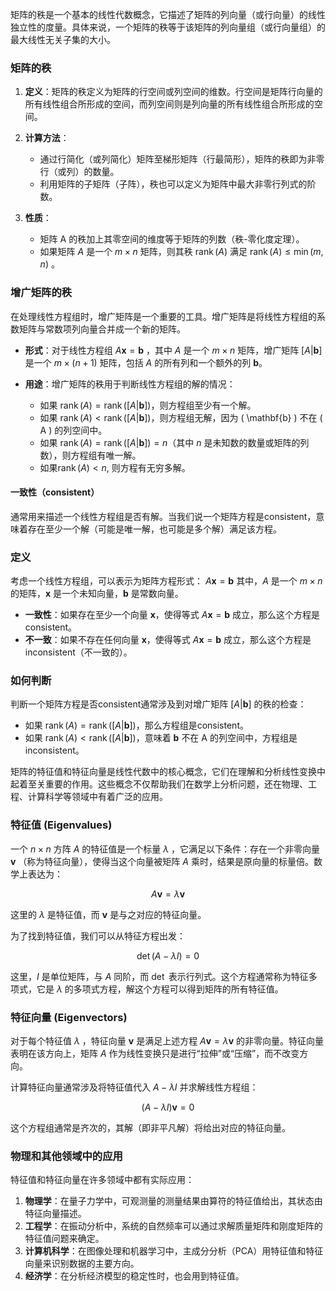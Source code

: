 矩阵的秩是一个基本的线性代数概念，它描述了矩阵的列向量（或行向量）的线性独立性的度量。具体来说，一个矩阵的秩等于该矩阵的列向量组（或行向量组）的最大线性无关子集的大小。

### 矩阵的秩

1. **定义**：矩阵的秩定义为矩阵的行空间或列空间的维数。行空间是矩阵行向量的所有线性组合所形成的空间，而列空间则是列向量的所有线性组合所形成的空间。

2. **计算方法**：
   - 通过行简化（或列简化）矩阵至梯形矩阵（行最简形），矩阵的秩即为非零行（或列）的数量。
   - 利用矩阵的子矩阵（子阵），秩也可以定义为矩阵中最大非零行列式的阶数。

3. **性质**：
   - 矩阵 A 的秩加上其零空间的维度等于矩阵的列数（秩-零化度定理）。
   - 如果矩阵 $A$ 是一个 $m \times n$ 矩阵，则其秩 $\operatorname{rank}(A)$ 满足 $\operatorname{rank}(A) \leq \min(m, n)$ 。

### 增广矩阵的秩

在处理线性方程组时，增广矩阵是一个重要的工具。增广矩阵是将线性方程组的系数矩阵与常数项列向量合并成一个新的矩阵。

- **形式**：对于线性方程组 $A\mathbf{x} = \mathbf{b}$ ，其中 $A$ 是一个 $m \times n$  矩阵，增广矩阵 $[A | \mathbf{b}]$  是一个 $m \times (n+1)$ 矩阵，包括 $A$  的所有列和一个额外的列 $\mathbf{b}$。

- **用途**：增广矩阵的秩用于判断线性方程组的解的情况：
  - 如果 $\operatorname{rank}(A) = \operatorname{rank}([A | \mathbf{b}])$，则方程组至少有一个解。
  - 如果 $\operatorname{rank}(A) < \operatorname{rank}([A | \mathbf{b}])$，则方程组无解，因为 \( \mathbf{b} \) 不在 \( A \) 的列空间中。
  - 如果 $\operatorname{rank}(A) = \operatorname{rank}([A | \mathbf{b}]) = n$（其中 $n$ 是未知数的数量或矩阵的列数），则方程组有唯一解。
  - 如果$\operatorname{rank}(A) < n$, 则方程有无穷多解。


#### 一致性（consistent）
通常用来描述一个线性方程组是否有解。当我们说一个矩阵方程是consistent，意味着存在至少一个解（可能是唯一解，也可能是多个解）满足该方程。

### 定义

考虑一个线性方程组，可以表示为矩阵方程形式：
$A\mathbf{x} = \mathbf{b}$
其中，$A$ 是一个 $m \times n$  的矩阵，$\mathbf{x}$ 是一个未知向量，$\mathbf{b}$ 是常数向量。

- **一致性**：如果存在至少一个向量 $\mathbf{x}$，使得等式 $A\mathbf{x} = \mathbf{b}$ 成立，那么这个方程是consistent。
- **不一致**：如果不存在任何向量 $\mathbf{x}$，使得等式 $A\mathbf{x} = \mathbf{b}$ 成立，那么这个方程是inconsistent（不一致的）。

### 如何判断

判断一个矩阵方程是否consistent通常涉及到对增广矩阵 $[A|\mathbf{b}]$ 的秩的检查：

- 如果 $\operatorname{rank}(A) = \operatorname{rank}([A|\mathbf{b}$])，那么方程组是consistent。
- 如果 $\operatorname{rank}(A) < \operatorname{rank}([A|\mathbf{b}])$，意味着 $\mathbf{b}$ 不在 A 的列空间中，方程组是inconsistent。

矩阵的特征值和特征向量是线性代数中的核心概念，它们在理解和分析线性变换中起着至关重要的作用。这些概念不仅帮助我们在数学上分析问题，还在物理、工程、计算科学等领域中有着广泛的应用。

### 特征值 (Eigenvalues)

一个  $n \times n$  方阵 $A$  的特征值是一个标量 $\lambda$ ，它满足以下条件：存在一个非零向量 $\mathbf{v}$ （称为特征向量），使得当这个向量被矩阵 $A$  乘时，结果是原向量的标量倍。数学上表达为：

$$
A\mathbf{v} = \lambda \mathbf{v}
$$

这里的  $\lambda$  是特征值，而 $\mathbf{v}$ 是与之对应的特征向量。

为了找到特征值，我们可以从特征方程出发：

$$
\det(A - \lambda I) = 0
$$

这里，$I$  是单位矩阵，与 $A$  同阶，而 $\det$ 表示行列式。这个方程通常称为特征多项式，它是 $\lambda$ 的多项式方程，解这个方程可以得到矩阵的所有特征值。

### 特征向量 (Eigenvectors)

对于每个特征值 $\lambda$ ，特征向量 $\mathbf{v}$  是满足上述方程 $A\mathbf{v} = \lambda \mathbf{v}$ 的非零向量。特征向量表明在该方向上，矩阵 $A$  作为线性变换只是进行“拉伸”或“压缩”，而不改变方向。

计算特征向量通常涉及将特征值代入 $A - \lambda I$ 并求解线性方程组：

$$
(A - \lambda I)\mathbf{v} = 0
$$

这个方程组通常是齐次的，其解（即非平凡解）将给出对应的特征向量。

### 物理和其他领域中的应用

特征值和特征向量在许多领域中都有实际应用：

1. **物理学**：在量子力学中，可观测量的测量结果由算符的特征值给出，其状态由特征向量描述。
2. **工程学**：在振动分析中，系统的自然频率可以通过求解质量矩阵和刚度矩阵的特征值问题来确定。
3. **计算机科学**：在图像处理和机器学习中，主成分分析（PCA）用特征值和特征向量来识别数据的主要方向。
4. **经济学**：在分析经济模型的稳定性时，也会用到特征值。
